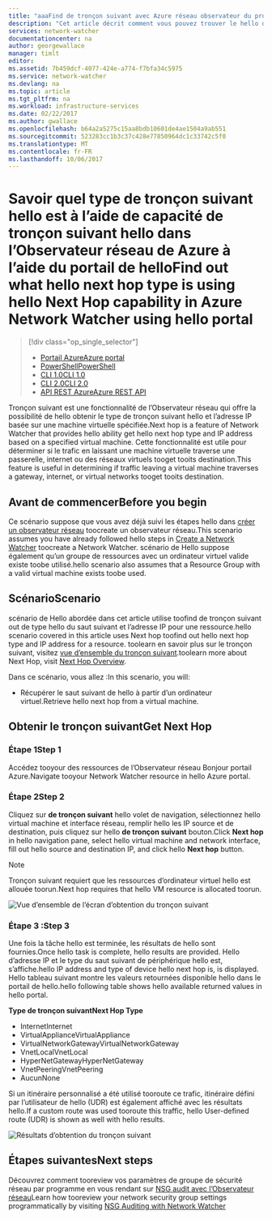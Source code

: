 ```yaml
---
title: "aaaFind de tronçon suivant avec Azure réseau observateur du prochain saut - portail Azure | Documents Microsoft"
description: "Cet article décrit comment vous pouvez trouver le hello de type de tronçon suivant est et l’adresse ip à l’aide de tronçon suivant hello portail Azure"
services: network-watcher
documentationcenter: na
author: georgewallace
manager: timlt
editor: 
ms.assetid: 7b459dcf-4077-424e-a774-f7bfa34c5975
ms.service: network-watcher
ms.devlang: na
ms.topic: article
ms.tgt_pltfrm: na
ms.workload: infrastructure-services
ms.date: 02/22/2017
ms.author: gwallace
ms.openlocfilehash: b64a2a5275c15aa8bdb10601de4ae1504a9ab551
ms.sourcegitcommit: 523283cc1b3c37c428e77850964dc1c33742c5f0
ms.translationtype: MT
ms.contentlocale: fr-FR
ms.lasthandoff: 10/06/2017
---
```

# <a name="find-out-what-hello-next-hop-type-is-using-hello-next-hop-capability-in-azure-network-watcher-using-hello-portal"></a><span data-ttu-id="a833a-103">Savoir quel type de tronçon suivant hello est à l’aide de capacité de tronçon suivant hello dans l’Observateur réseau de Azure à l’aide du portail de hello</span><span class="sxs-lookup"><span data-stu-id="a833a-103">Find out what hello next hop type is using hello Next Hop capability in Azure Network Watcher using hello portal</span></span>

> [!div class="op_single_selector"]
> - [<span data-ttu-id="a833a-104">Portail Azure</span><span class="sxs-lookup"><span data-stu-id="a833a-104">Azure portal</span></span>](network-watcher-check-next-hop-portal.md)
> - [<span data-ttu-id="a833a-105">PowerShell</span><span class="sxs-lookup"><span data-stu-id="a833a-105">PowerShell</span></span>](network-watcher-check-next-hop-powershell.md)
> - [<span data-ttu-id="a833a-106">CLI 1.0</span><span class="sxs-lookup"><span data-stu-id="a833a-106">CLI 1.0</span></span>](network-watcher-check-next-hop-cli-nodejs.md)
> - [<span data-ttu-id="a833a-107">CLI 2.0</span><span class="sxs-lookup"><span data-stu-id="a833a-107">CLI 2.0</span></span>](network-watcher-check-next-hop-cli.md)
> - [<span data-ttu-id="a833a-108">API REST Azure</span><span class="sxs-lookup"><span data-stu-id="a833a-108">Azure REST API</span></span>](network-watcher-check-next-hop-rest.md)

<span data-ttu-id="a833a-109">Tronçon suivant est une fonctionnalité de l’Observateur réseau qui offre la possibilité de hello obtenir le type de tronçon suivant hello et l’adresse IP basée sur une machine virtuelle spécifiée.</span><span class="sxs-lookup"><span data-stu-id="a833a-109">Next hop is a feature of Network Watcher that provides hello ability get hello next hop type and IP address based on a specified virtual machine.</span></span> <span data-ttu-id="a833a-110">Cette fonctionnalité est utile pour déterminer si le trafic en laissant une machine virtuelle traverse une passerelle, internet ou des réseaux virtuels tooget tooits destination.</span><span class="sxs-lookup"><span data-stu-id="a833a-110">This feature is useful in determining if traffic leaving a virtual machine traverses a gateway, internet, or virtual networks tooget tooits destination.</span></span>

## <a name="before-you-begin"></a><span data-ttu-id="a833a-111">Avant de commencer</span><span class="sxs-lookup"><span data-stu-id="a833a-111">Before you begin</span></span>

<span data-ttu-id="a833a-112">Ce scénario suppose que vous avez déjà suivi les étapes hello dans [créer un observateur réseau](network-watcher-create.md) toocreate un observateur réseau.</span><span class="sxs-lookup"><span data-stu-id="a833a-112">This scenario assumes you have already followed hello steps in [Create a Network Watcher](network-watcher-create.md) toocreate a Network Watcher.</span></span> <span data-ttu-id="a833a-113">scénario de Hello suppose également qu’un groupe de ressources avec un ordinateur virtuel valide existe toobe utilisé.</span><span class="sxs-lookup"><span data-stu-id="a833a-113">hello scenario also assumes that a Resource Group with a valid virtual machine exists toobe used.</span></span>

## <a name="scenario"></a><span data-ttu-id="a833a-114">Scénario</span><span class="sxs-lookup"><span data-stu-id="a833a-114">Scenario</span></span>

<span data-ttu-id="a833a-115">scénario de Hello abordée dans cet article utilise toofind de tronçon suivant out de type hello du saut suivant et l’adresse IP pour une ressource.</span><span class="sxs-lookup"><span data-stu-id="a833a-115">hello scenario covered in this article uses Next hop toofind out hello next hop type and IP address for a resource.</span></span> <span data-ttu-id="a833a-116">toolearn en savoir plus sur le tronçon suivant, visitez [vue d’ensemble du tronçon suivant](network-watcher-next-hop-overview.md).</span><span class="sxs-lookup"><span data-stu-id="a833a-116">toolearn more about Next Hop, visit [Next Hop Overview](network-watcher-next-hop-overview.md).</span></span>

<span data-ttu-id="a833a-117">Dans ce scénario, vous allez :</span><span class="sxs-lookup"><span data-stu-id="a833a-117">In this scenario, you will:</span></span>

* <span data-ttu-id="a833a-118">Récupérer le saut suivant de hello à partir d’un ordinateur virtuel.</span><span class="sxs-lookup"><span data-stu-id="a833a-118">Retrieve hello next hop from a virtual machine.</span></span>

## <a name="get-next-hop"></a><span data-ttu-id="a833a-119">Obtenir le tronçon suivant</span><span class="sxs-lookup"><span data-stu-id="a833a-119">Get Next Hop</span></span>

### <a name="step-1"></a><span data-ttu-id="a833a-120">Étape 1</span><span class="sxs-lookup"><span data-stu-id="a833a-120">Step 1</span></span>

<span data-ttu-id="a833a-121">Accédez tooyour des ressources de l’Observateur réseau Bonjour portail Azure.</span><span class="sxs-lookup"><span data-stu-id="a833a-121">Navigate tooyour Network Watcher resource in hello Azure portal.</span></span>

### <a name="step-2"></a><span data-ttu-id="a833a-122">Étape 2</span><span class="sxs-lookup"><span data-stu-id="a833a-122">Step 2</span></span>

<span data-ttu-id="a833a-123">Cliquez sur **de tronçon suivant** hello volet de navigation, sélectionnez hello virtual machine et interface réseau, remplir hello les IP source et de destination, puis cliquez sur hello **de tronçon suivant** bouton.</span><span class="sxs-lookup"><span data-stu-id="a833a-123">Click **Next hop** in hello navigation pane, select hello virtual machine and network interface, fill out hello source and destination IP, and click hello **Next hop** button.</span></span>

> [!NOTE]
> <span data-ttu-id="a833a-124">Tronçon suivant requiert que les ressources d’ordinateur virtuel hello est allouée toorun.</span><span class="sxs-lookup"><span data-stu-id="a833a-124">Next hop requires that hello VM resource is allocated toorun.</span></span>

![Vue d’ensemble de l’écran d’obtention du tronçon suivant][1]

### <a name="step-3"></a><span data-ttu-id="a833a-126">Étape 3 :</span><span class="sxs-lookup"><span data-stu-id="a833a-126">Step 3</span></span>

<span data-ttu-id="a833a-127">Une fois la tâche hello est terminée, les résultats de hello sont fournies.</span><span class="sxs-lookup"><span data-stu-id="a833a-127">Once hello task is complete, hello results are provided.</span></span> <span data-ttu-id="a833a-128">Hello d’adresse IP et le type du saut suivant de périphérique hello est, s’affiche.</span><span class="sxs-lookup"><span data-stu-id="a833a-128">hello IP address and type of device hello next hop is, is displayed.</span></span> <span data-ttu-id="a833a-129">Hello tableau suivant montre les valeurs retournées disponible hello dans le portail de hello.</span><span class="sxs-lookup"><span data-stu-id="a833a-129">hello following table shows hello available returned values in hello portal.</span></span>

<span data-ttu-id="a833a-130">**Type de tronçon suivant**</span><span class="sxs-lookup"><span data-stu-id="a833a-130">**Next Hop Type**</span></span>

* <span data-ttu-id="a833a-131">Internet</span><span class="sxs-lookup"><span data-stu-id="a833a-131">Internet</span></span>
* <span data-ttu-id="a833a-132">VirtualAppliance</span><span class="sxs-lookup"><span data-stu-id="a833a-132">VirtualAppliance</span></span>
* <span data-ttu-id="a833a-133">VirtualNetworkGateway</span><span class="sxs-lookup"><span data-stu-id="a833a-133">VirtualNetworkGateway</span></span>
* <span data-ttu-id="a833a-134">VnetLocal</span><span class="sxs-lookup"><span data-stu-id="a833a-134">VnetLocal</span></span>
* <span data-ttu-id="a833a-135">HyperNetGateway</span><span class="sxs-lookup"><span data-stu-id="a833a-135">HyperNetGateway</span></span>
* <span data-ttu-id="a833a-136">VnetPeering</span><span class="sxs-lookup"><span data-stu-id="a833a-136">VnetPeering</span></span>
* <span data-ttu-id="a833a-137">Aucun</span><span class="sxs-lookup"><span data-stu-id="a833a-137">None</span></span>

<span data-ttu-id="a833a-138">Si un itinéraire personnalisé a été utilisé tooroute ce trafic, itinéraire défini par l’utilisateur de hello (UDR) est également affiché avec les résultats hello.</span><span class="sxs-lookup"><span data-stu-id="a833a-138">If a custom route was used tooroute this traffic, hello User-defined route (UDR) is shown as well with hello results.</span></span>

![Résultats d’obtention du tronçon suivant][2]

## <a name="next-steps"></a><span data-ttu-id="a833a-140">Étapes suivantes</span><span class="sxs-lookup"><span data-stu-id="a833a-140">Next steps</span></span>

<span data-ttu-id="a833a-141">Découvrez comment tooreview vos paramètres de groupe de sécurité réseau par programme en vous rendant sur [NSG audit avec l’Observateur réseau](network-watcher-nsg-auditing-powershell.md)</span><span class="sxs-lookup"><span data-stu-id="a833a-141">Learn how tooreview your network security group settings programmatically by visiting [NSG Auditing with Network Watcher](network-watcher-nsg-auditing-powershell.md)</span></span>

[1]: ./media/network-watcher-check-next-hop-portal/figure1.png
[2]: ./media/network-watcher-check-next-hop-portal/figure2.png














